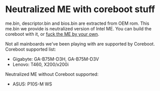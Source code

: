 # Neutralized ME with coreboot stuff

me.bin, descriptor.bin and bios.bin are extracted from OEM rom. This me.bin we provide is neutralized version of Intel ME. You can build the coreboot with it, or [fuck the ME by your own](https://hardenedlinux.github.io/firmware/2016/11/17/neutralize_ME_firmware_on_sandybridge_and_ivybridge.html).

Not all mainboards we've been playing with are supported by Coreboot. Coreboot supported list:

* Gigabyte: GA-B75M-D3H, GA-B75M-D3V
* Lenovo: T460, X200/x200i


Neutralized ME without Coreboot supported:

* ASUS: P10S-M WS
